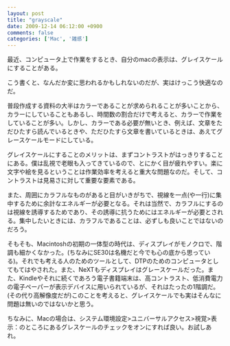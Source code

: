 ```yaml
---
layout: post
title: "grayscale"
date: 2009-12-14 06:12:00 +0900
comments: false
categories: ['Mac', '雑感']
---
```

最近、コンピュータ上で作業をするとき、自分のmacの表示は、グレイスケールにすることがある。

こう書くと、なんだか変に思われるかもしれないのだが、実はけっこう快適なのだ。

普段作成する資料の大半はカラーであることが求められることが多いことから、カラーにしていることもあるし、時間数の割合だけで考えると、カラーで作業をしていることが多い。しかし、カラーである必要が無いとき、例えば、文章をただひたすら読んでいるときや、ただひたすら文章を書いているときは、あえてグレースケールモードにしている。

グレイスケールにすることのメリットは、まずコントラストがはっきりすることにある。僕は乱視で老眼も入ってきているので、とにかく目が疲れやすい。楽に文字や絵を見るということは作業効率を考えると重大な問題なのだ。そして、コントラストは見易さに対して重要な要素である。

また、周囲にカラフルなものがあると目がいきがちで、視線を一点(や一行)に集中するために余計なエネルギーが必要となる。それは当然で、カラフルにするのは視線を誘導するためであり、その誘導に抗うためにはエネルギーが必要とされる。集中したいときには、カラフルであることは、必ずしも良いことではないのだろう。

そもそも、Macintoshの初期の一体型の時代は、ディスプレイがモノクロで、階調も細かくなかった。(ちなみにSE30は名機だと今でも心の底から思っている)。それでも考える人のためのツールとして、DTPのためのコンピュータとしてもてはやされた。また、NeXTもディスプレイはグレースケールだった。また、Kindleやそれに続くであろう電子書籍端末は、高コントラスト、低消費電力の電子ペーパーが表示デバイスに用いられているが、それはたったの1階調だ。(その代り高解像度だが)このことを考えると、グレイスケールでも実はそんなに問題は無いのではないかと思う。

ちなみに、Macの場合は、システム環境設定&gt;ユニバーサルアクセス&gt;視覚&gt;表示：のところにあるグレスケールのチェックをオンにすれば良い。お試しあれ。

